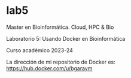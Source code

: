 # lab5

Master en Bioinformática. Cloud, HPC & Bio

Laboratorio 5: Usando Docker en Bioinformática

Curso académico 2023-24

La dirección de mi repositorio de Docker es: https://hub.docker.com/u/bgaraym 
